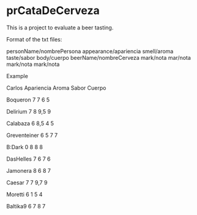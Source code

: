# prCataDeCerveza
This is a project to evaluate a beer tasting.

Format of the txt files:

personName/nombrePersona appearance/apariencia smell/aroma taste/sabor body/cuerpo
beerName/nombreCerveza        mark/nota       mar/nota    mark/nota  mark/nota

Example

Carlos	Apariencia	Aroma	Sabor	Cuerpo

Boqueron	7	7	6	5

Delirium	7	8	9,5	9

Calabaza	6	8,5	4	5

Greventeiner	6	5	7	7

B:Dark	0	8	8	8

DasHelles	7	6	7	6

Jamonera	8	6	8	7

Caesar	7	7	9,7	9

Moretti	6	1	5	4

Baltika9	6	7	8	7
